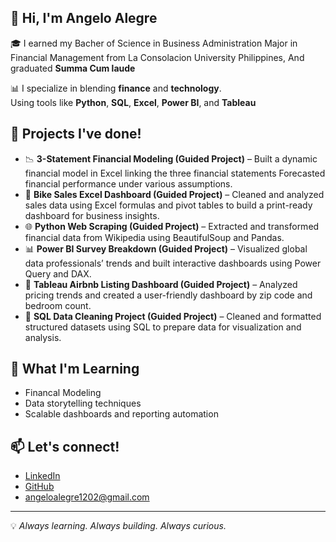 ## 👋 Hi, I'm Angelo Alegre

🎓  I earned my Bacher of Science in Business Administration Major in Financial Management from La Consolacion University Philippines, 
     And graduated **Summa Cum laude**

     

📊 I specialize in blending **finance** and **technology**.  
Using tools like **Python**, **SQL**, **Excel**, **Power BI**, and **Tableau**

## 🚀 Projects I've done! 
- 📉 **3-Statement Financial Modeling (Guided Project)** – Built a dynamic financial model in Excel linking the three financial statements Forecasted financial performance under various assumptions.
- 🔎 **Bike Sales Excel Dashboard (Guided Project)**  – Cleaned and analyzed sales data using Excel formulas and pivot tables to build a print-ready dashboard for business insights.
- 🌐 **Python Web Scraping (Guided Project)** – Extracted and transformed financial data from Wikipedia using BeautifulSoup and Pandas.
- 📊 **Power BI Survey Breakdown (Guided Project)** – Visualized global data professionals’ trends and built interactive dashboards using Power Query and DAX.
- 🏡 **Tableau Airbnb Listing Dashboard (Guided Project)** – Analyzed pricing trends and created a user-friendly dashboard by zip code and bedroom count.
- 💾 **SQL Data Cleaning Project (Guided Project)** – Cleaned and formatted structured datasets using SQL to prepare data for visualization and analysis.

## 🧠 What I'm Learning
- Financal Modeling 
- Data storytelling techniques  
- Scalable dashboards and reporting automation  

## 📫 Let's connect!
- [LinkedIn](https://www.linkedin.com/in/angeloalegre)  
- [GitHub](https://github.com/AngeloAlegre1202)  
- angeloalegre1202@gmail.com

---

💡 *Always learning. Always building. Always curious.*
